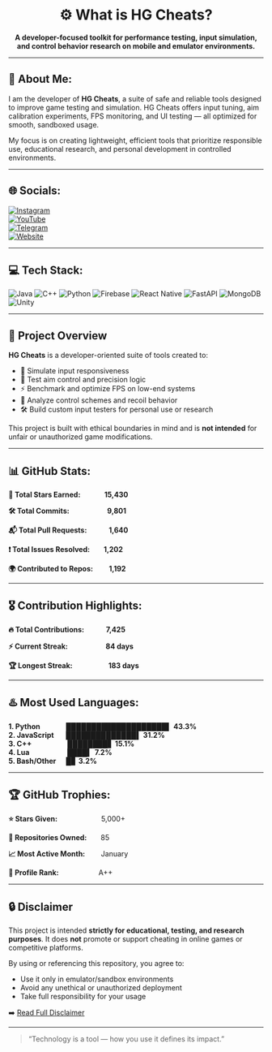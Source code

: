 <h1 align="center">⚙️ What is HG Cheats?</h1>
<p align="center"><b>A developer-focused toolkit for performance testing, input simulation, and control behavior research on mobile and emulator environments.</b></p>

---

## 💫 About Me:
I am the developer of **HG Cheats**, a suite of safe and reliable tools designed to improve game testing and simulation. HG Cheats offers input tuning, aim calibration experiments, FPS monitoring, and UI testing — all optimized for smooth, sandboxed usage.

My focus is on creating lightweight, efficient tools that prioritize responsible use, educational research, and personal development in controlled environments.

---

## 🌐 Socials:
[![Instagram](https://img.shields.io/badge/Instagram-%23E4405F.svg?logo=Instagram&logoColor=white)](https://instagram.com/HGCheatsAdmin)  
[![YouTube](https://img.shields.io/badge/YouTube-%23FF0000.svg?logo=YouTube&logoColor=white)](https://youtube.com/@HGCheatsAdmin)  
[![Telegram](https://img.shields.io/badge/Telegram-2CA5E0?logo=telegram&logoColor=white)](https://t.me/HGCheatsAdmin)  
[![Website](https://img.shields.io/badge/hgcheats.online-000000?logo=google-chrome&logoColor=white)](https://hgcheats.online)

---

## 💻 Tech Stack:
![Java](https://img.shields.io/badge/java-%23ED8B00.svg?style=for-the-badge&logo=openjdk&logoColor=white) 
![C++](https://img.shields.io/badge/c++-%2300599C.svg?style=for-the-badge&logo=c%2B%2B&logoColor=white) 
![Python](https://img.shields.io/badge/python-3670A0?style=for-the-badge&logo=python&logoColor=ffdd54) 
![Firebase](https://img.shields.io/badge/firebase-%23039BE5.svg?style=for-the-badge&logo=firebase) 
![React Native](https://img.shields.io/badge/react_native-%2320232a.svg?style=for-the-badge&logo=react&logoColor=%2361DAFB) 
![FastAPI](https://img.shields.io/badge/FastAPI-005571?style=for-the-badge&logo=fastapi) 
![MongoDB](https://img.shields.io/badge/MongoDB-%234ea94b.svg?style=for-the-badge&logo=mongodb&logoColor=white) 
![Unity](https://img.shields.io/badge/unity-%23000000.svg?style=for-the-badge&logo=unity&logoColor=white)

---

## 🚀 Project Overview

**HG Cheats** is a developer-oriented suite of tools created to:

- 🔄 Simulate input responsiveness
- 🎯 Test aim control and precision logic
- ⚡ Benchmark and optimize FPS on low-end systems
- 🧪 Analyze control schemes and recoil behavior
- 🛠 Build custom input testers for personal use or research

This project is built with ethical boundaries in mind and is **not intended** for unfair or unauthorized game modifications.

---

## 📊 GitHub Stats:

**🌟 Total Stars Earned:**            **15,430**  

**🛠️ Total Commits:**                   **9,801** 

**📬 Total Pull Requests:**           **1,640**

**❗ Total Issues Resolved:**       **1,202**  

**🌍 Contributed to Repos:**        **1,192**  

---

## 🎖️ Contribution Highlights:

**🔥 Total Contributions:**           **7,425**   

**⚡ Current Streak:**                   **84 days**  

**🏆 Longest Streak:**                  **183 days**  

---

## ♨️ Most Used Languages:

**1. Python**               ████████████████████▌ **43.3%**  
**2. JavaScript**        ██████████████▌ **31.2%**  
**3. C++**                   ████████▋ **15.1%**  
**4. Lua**                    ████▍ **7.2%**  
**5. Bash/Other**      █▊ **3.2%**  

---

## 🏆 GitHub Trophies:

**⭐ Stars Given:**                      5,000+  

**🧠 Repositories Owned:**       85  

**📈 Most Active Month:**        January  

**🎯 Profile Rank:**                    A++

---

## 🔒 Disclaimer

This project is intended **strictly for educational, testing, and research purposes**. It does **not** promote or support cheating in online games or competitive platforms.

By using or referencing this repository, you agree to:
- Use it only in emulator/sandbox environments
- Avoid any unethical or unauthorized deployment
- Take full responsibility for your usage

➡️ [Read Full Disclaimer](https://github.com/HGCHEATS/DISCLAIMER)

---

> “Technology is a tool — how you use it defines its impact.”
